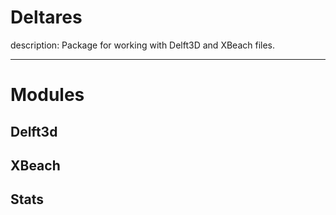 # Deltares 
description: Package for working with Delft3D and XBeach files.

---
# Modules
## Delft3d

## XBeach

## Stats

